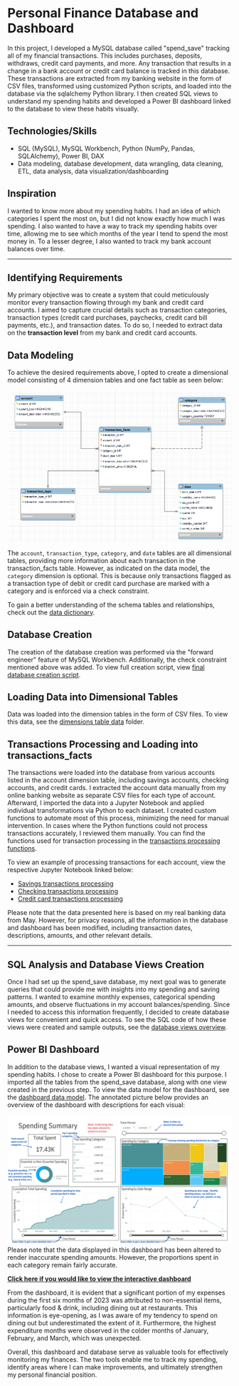 # Personal Finance Database and Dashboard
In this project, I developed a MySQL database called "spend_save" tracking all of my financial transactions. This includes purchases, deposits, withdraws, credit card payments, and more. Any transaction that results in a change in a bank account or credit card balance is tracked in this database. These transactions are extracted from my banking website in the form of CSV files, transformed using customized Python scripts, and loaded into the database via the sqlalchemy Python library. I then created SQL views to understand my spending habits and developed a Power BI dashboard linked to the database to view these habits visually.

## Technologies/Skills
- SQL (MySQL), MySQL Workbench, Python (NumPy, Pandas, SQLAlchemy), Power BI, DAX
- Data modeling, database development, data wrangling, data cleaning, ETL, data analysis, data visualization/dashboarding

## Inspiration
I wanted to know more about my spending habits. I had an idea of which categories I spent the most on, but I did not know exactly how much I was spending. I also wanted to have a way to track my spending habits over time, allowing me to see which months of the year I tend to spend the most money in. To a lesser degree, I also wanted to track my bank account balances over time.

---

## Identifying Requirements 
My primary objective was to create a system that could meticulously monitor every transaction flowing through my bank and credit card accounts. I aimed to capture crucial details such as transaction categories, transaction types (credit card purchases, paychecks, credit card bill payments, etc.), and transaction dates. To do so, I needed to extract data on the __transaction level__ from my bank and credit card accounts.

## Data Modeling
To achieve the desired requirements above, I opted to create a dimensional model consisting of 4 dimension tables and one fact table as seen below:

![data model](database_creation/data_model.png)

The `account`, `transaction_type`, `category`, and `date` tables are all dimensional tables, providing more information about each transaction in the transaction_facts table. However, as indicated on the data model, the `category` dimension is optional. This is because only transactions flagged as a transaction type of debit or credit card purchase are marked with a category and is enforced via a check constraint.

To gain a better understanding of the schema tables and relationships, check out the [data dictionary](database_creation/data_dictionary.md).

## Database Creation

The creation of the database creation was performed via the "forward engineer" feature of MySQL Workbench. Additionally, the check constraint mentioned above was added. To view full creation script, view [final database creation script](database_creation/final_database_creation_script.sql).

## Loading Data into Dimensional Tables

Data was loaded into the dimension tables in the form of CSV files. To view this data, see the [dimensions table data](database_creation/dimensions_data) folder.

## Transactions Processing and Loading into transactions_facts

The transactions were loaded into the database from various accounts listed in the account dimension table, including savings accounts, checking accounts, and credit cards. I extracted the account data manually from my online banking website as separate CSV files for each type of account. Afterward, I imported the data into a Jupyter Notebook and applied individual transformations via Python to each dataset. I created custom functions to automate most of this process, minimizing the need for manual intervention. In cases where the Python functions could not process transactions accurately, I reviewed them manually. You can find the functions used for transaction processing in the [transactions processing functions](transactions_processing/transactions_processing_functions.py).

To view an example of processing transactions for each account, view the respective Jupyter Notebook linked below:
  - [Savings transactions processing](transactions_processing/savings_processing_example.ipynb)
  - [Checking transactions processing](transactions_processing/checking_processing_example.ipynb)
  - [Credit card transactions processing](transactions_processing/cc_processing_example.ipynb)

Please note that the data presented here is based on my real banking data from May. However, for privacy reasons, all the information in the database and dashboard has been modified, including transaction dates, descriptions, amounts, and other relevant details.

---

## SQL Analysis and Database Views Creation

Once I had set up the spend_save database, my next goal was to generate queries that could provide me with insights into my spending and saving patterns. I wanted to examine monthly expenses, categorical spending amounts, and observe fluctuations in my account balances/spending. Since I needed to access this information frequently, I decided to create database views for convenient and quick access. To see the SQL code of how these views were created and sample outputs, see the [database views overview](database_views/views_overview.ipynb).

## Power BI Dashboard
In addition to the database views, I wanted a visual representation of my spending habits. I chose to create a Power BI dashboard for this purpose. I imported all the tables from the spend_save database, along with one view created in the previous step. To view the data model for the dashboard, see the [dashboard data model](dashboard/dashboard_model.png). The annotated picture below provides an overview of the dashboard with descriptions for each visual:

![dashboard_picture_annotated](dashboard/dashboard_picture_annotated.png)
Please note that the data displayed in this dashboard has been altered to render inaccurate spending amounts. However, the proportions spent in each category remain fairly accurate.

[__Click here if you would like to view the interactive dashboard__](https://app.powerbi.com/view?r=eyJrIjoiMjkyNjBlYzMtMDMwMi00MWU1LWExMGItNDMyNzYzZTgyNzkyIiwidCI6IjVmODc4N2Q0LThkNmYtNGI1ZC1hNWY4LTM3MzI0YWFhZDYwMSJ9)

From the dashboard, it is evident that a significant portion of my expenses during the first six months of 2023 was attributed to non-essential items, particularly food & drink, including dining out at restaurants. This information is eye-opening, as I was aware of my tendency to spend on dining out but underestimated the extent of it. Furthermore, the highest expenditure months were observed in the colder months of January, February, and March, which was unexpected.

Overall, this dashboard and database serve as valuable tools for effectively monitoring my finances. The two tools enable me to track my spending, identify areas where I can make improvements, and ultimately strengthen my personal financial position.

